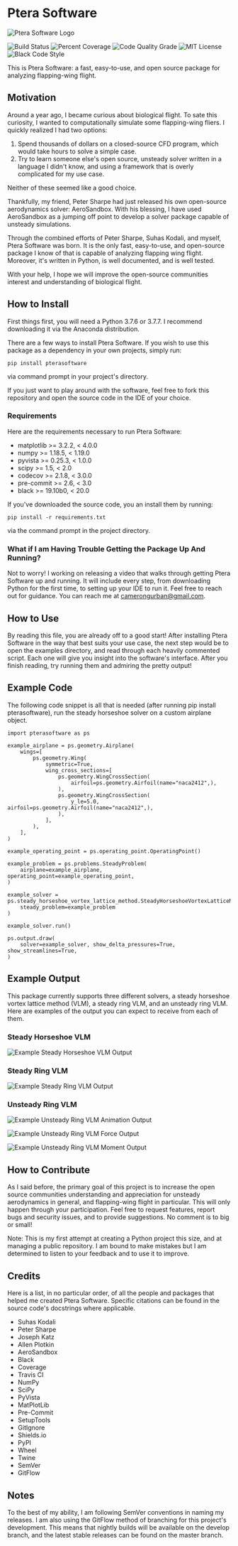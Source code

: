 # Ptera Software

![Ptera Software Logo](https://raw.githubusercontent.com/camUrban/PteraSoftware/master/docs/PteraSoftwareLogo.jpg)

![Build Status](https://img.shields.io/travis/camUrban/PteraSoftware)
![Percent Coverage](https://img.shields.io/codecov/c/gh/camUrban/PteraSoftware)
![Code Quality Grade](https://img.shields.io/codefactor/grade/github/camUrban/PteraSoftware)
![MIT License](https://img.shields.io/github/license/camUrban/PteraSoftware?color=blue)
![Black Code Style](https://img.shields.io/badge/code%20style-black-black)

This is Ptera Software: a fast, easy-to-use, and open source package for analyzing flapping-wing flight.

## Motivation

Around a year ago, I became curious about biological flight. To sate this curiosity, I wanted to computationally
simulate some flapping-wing fliers. I quickly realized I had two options:

1. Spend thousands of dollars on a closed-source CFD program, which would take hours to solve a simple case.
2. Try to learn someone else's open source, unsteady solver written in a language I didn't know, and using a framework
   that is overly complicated for my use case.

Neither of these seemed like a good choice.

Thankfully, my friend, Peter Sharpe had just released his own open-source aerodynamics solver: AeroSandbox. With his
blessing, I have used AeroSandbox as a jumping off point to develop a solver package capable of unsteady simulations.

Through the combined efforts of Peter Sharpe, Suhas Kodali, and myself, Ptera
Software was born. It is the only fast, easy-to-use, and open-source package I know of that is capable of analyzing
flapping wing flight. Moreover, it's written in Python, is well documented, and is well tested.

With your help, I hope we will improve the open-source communities interest and understanding of biological flight.

## How to Install

First things first, you will need a Python 3.7.6 or 3.7.7. I recommend downloading it via the Anaconda distribution.

There are a few ways to install Ptera Software. If you wish to use this package as a dependency in your own projects,
simply run:

```pip install pterasoftware```

via command prompt in your project's directory.

If you just want to play around with the software, feel free to fork this repository and open the source code in the IDE
of your choice.

### Requirements

Here are the requirements necessary to run Ptera Software:

* matplotlib >= 3.2.2, < 4.0.0
* numpy >= 1.18.5, < 1.19.0
* pyvista >= 0.25.3, < 1.0.0
* scipy >= 1.5, < 2.0
* codecov >= 2.1.8, < 3.0.0
* pre-commit >= 2.6, < 3.0
* black >= 19.10b0, < 20.0
 
If you've downloaded the source code, you an install them by running:

```pip install -r requirements.txt```

via the command prompt in the project directory.

### What if I am Having Trouble Getting the Package Up And Running?

Not to worry! I working on releasing a video that walks through getting Ptera Software up and running. It will include
every step, from downloading Python for the first time, to setting up your IDE to run it. Feel free to reach out for
guidance. You can reach me at camerongurban@gmail.com.

## How to Use

By reading this file, you are already off to a good start! After installing Ptera Software in the way that best suits
your use case, the next step would be to open the examples directory, and read through each heavily commented script.
Each one will give you insight into the software's interface. After you finish reading, try running them and admiring
the pretty output!

## Example Code

The following code snippet is all that is needed (after running pip install pterasoftware), run the steady horseshoe
solver on a custom airplane object.

```
import pterasoftware as ps

example_airplane = ps.geometry.Airplane(
    wings=[
        ps.geometry.Wing(
            symmetric=True,
            wing_cross_sections=[
                ps.geometry.WingCrossSection(
                    airfoil=ps.geometry.Airfoil(name="naca2412",),
                ),
                ps.geometry.WingCrossSection(
                    y_le=5.0, airfoil=ps.geometry.Airfoil(name="naca2412",),
                ),
            ],
        ),
    ],
)

example_operating_point = ps.operating_point.OperatingPoint()

example_problem = ps.problems.SteadyProblem(
    airplane=example_airplane, operating_point=example_operating_point,
)

example_solver = ps.steady_horseshoe_vortex_lattice_method.SteadyHorseshoeVortexLatticeMethodSolver(
    steady_problem=example_problem
)

example_solver.run()

ps.output.draw(
    solver=example_solver, show_delta_pressures=True, show_streamlines=True,
)
```

## Example Output

This package currently supports three different solvers, a steady horseshoe vortex lattice method (VLM), a steady ring
VLM, and an unsteady ring VLM. Here are examples of the output you can expect to receive from each of them.

### Steady Horseshoe VLM

![Example Steady Horseshoe VLM Output](https://raw.githubusercontent.com/camUrban/PteraSoftware/master/docs/examples%20expected%20output/steady%20horseshoe%20vortex%20lattice%20method%20solver%20example%20expected%20output/Draw%20Output.jpg)

### Steady Ring VLM

![Example Steady Ring VLM Output](https://raw.githubusercontent.com/camUrban/PteraSoftware/master/docs/examples%20expected%20output/steady%20ring%20vortex%20lattice%20method%20solver%20example%20expected%20output/Draw%20Output.jpg)

### Unsteady Ring VLM

![Example Unsteady Ring VLM Animation Output](https://raw.githubusercontent.com/camUrban/PteraSoftware/master/docs/examples%20expected%20output/unsteady%20ring%20vortex%20lattice%20method%20solver%20variable%20example%20expected%20output/Animate%20Output.gif)

![Example Unsteady Ring VLM Force Output](https://raw.githubusercontent.com/camUrban/PteraSoftware/master/docs/examples%20expected%20output/unsteady%20ring%20vortex%20lattice%20method%20solver%20variable%20example%20expected%20output/Plot%20Output%201.png)

![Example Unsteady Ring VLM Moment Output](https://raw.githubusercontent.com/camUrban/PteraSoftware/master/docs/examples%20expected%20output/unsteady%20ring%20vortex%20lattice%20method%20solver%20variable%20example%20expected%20output/Plot%20Output%203.png)

## How to Contribute

As I said before, the primary goal of this project is to increase the open source communities understanding and
appreciation for unsteady aerodynamics in general, and flapping-wing flight in particular. This will only happen through
your participation. Feel free to request features, report bugs and security issues, and to provide suggestions. No
comment is to big or small!

Note: This is my first attempt at creating a Python project this size, and at managing a public repository. I am bound
to make mistakes but I am determined to listen to your feedback and to use it to improve.

## Credits

Here is a list, in no particular order, of all the people and packages that helped me created Ptera Software. Specific
citations can be found in the source code's docstrings where applicable.


* Suhas Kodali
* Peter Sharpe
* Joseph Katz
* Allen Plotkin
* AeroSandbox
* Black
* Coverage
* Travis CI
* NumPy
* SciPy
* PyVista
* MatPlotLib
* Pre-Commit
* SetupTools
* GitIgnore
* Shields.io
* PyPI
* Wheel
* Twine
* SemVer
* GitFlow

## Notes

To the best of my ability, I am following SemVer conventions in naming my releases. I am also using the GitFlow method
of branching for this project's development. This means that nightly builds will be available on the develop branch, and
the latest stable releases can be found on the master branch.
